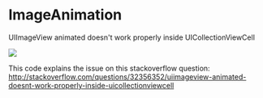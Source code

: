 # ImageAnimation

UIImageView animated doesn't work properly inside UICollectionViewCell

![](https://github.com/gazolla/ImageAnimation/raw/master/screenshot.PNG)

This code explains the issue on this stackoverflow question: 
http://stackoverflow.com/questions/32356352/uiimageview-animated-doesnt-work-properly-inside-uicollectionviewcell
